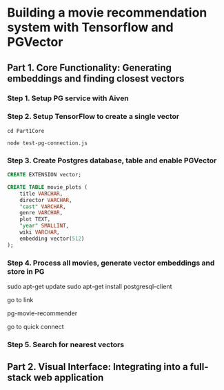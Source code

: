 # Building a movie recommendation system with Tensorflow and PGVector

## Part 1. Core Functionality: Generating embeddings and finding closest vectors

### Step 1. Setup PG service with Aiven

### Step 2. Setup TensorFlow to create a single vector

```
cd Part1Core
```

```
node test-pg-connection.js
```

### Step 3. Create Postgres  database, table and enable PGVector

```sql
CREATE EXTENSION vector;

CREATE TABLE movie_plots (
    title VARCHAR,
    director VARCHAR,
    "cast" VARCHAR,
    genre VARCHAR,
    plot TEXT,
    "year" SMALLINT,
    wiki VARCHAR,
    embedding vector(512)
);
```



### Step 4. Process all movies, generate vector embeddings and store in PG

sudo apt-get update
sudo apt-get install postgresql-client


go to link

pg-movie-recommender

go to quick connect

### Step 5. Search for nearest vectors

## Part 2. Visual Interface: Integrating into a full-stack web application
